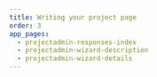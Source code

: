 ```yaml
---
title: Writing your project page
order: 3
app_pages:
  - projectadmin-responses-index
  - projectadmin-wizard-description
  - projectadmin-wizard-details
---
```



